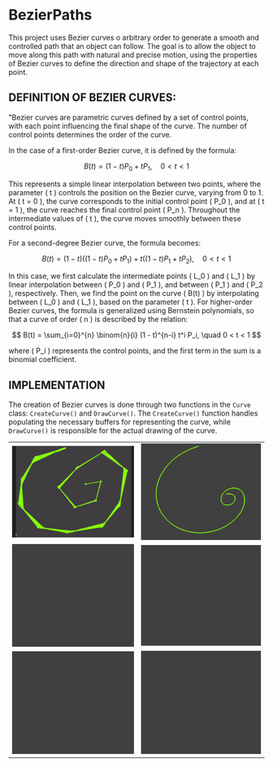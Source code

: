 # BezierPaths

This project uses Bezier curves o arbitrary order to generate a smooth and controlled path that an object can follow. The goal is to allow the object to move along this path with natural and precise motion, using the properties of Bezier curves to define the direction and shape of the trajectory at each point.


## DEFINITION OF BEZIER CURVES: 
"Bezier curves are parametric curves defined by a set of control points, with each point influencing the final shape of the curve. The number of control points determines the order of the curve.


In the case of a first-order Bezier curve, it is defined by the formula:

$$
B(t) = (1 - t) P_0 + t P_1 , \quad 0 < t < 1
$$

This represents a simple linear interpolation between two points, where the parameter \( t \) controls the position on the Bezier curve, varying from 0 to 1. At \( t = 0 \), the curve corresponds to the initial control point \( P_0 \), and at \( t = 1 \), the curve reaches the final control point \( P_n \). Throughout the intermediate values of \( t \), the curve moves smoothly between these control points.

For a second-degree Bezier curve, the formula becomes:

$$
B(t) = (1 - t) \left((1 - t) P_0 + t P_1 \right) + t \left((1 - t) P_1 + t P_2 \right), \quad 0 < t < 1
$$

In this case, we first calculate the intermediate points \( L_0 \) and \( L_1 \) by linear interpolation between \( P_0 \) and \( P_1 \), and between \( P_1 \) and \( P_2 \), respectively. Then, we find the point on the curve \( B(t) \) by interpolating between \( L_0 \) and \( L_1 \), based on the parameter \( t \). For higher-order Bezier curves, the formula is generalized using Bernstein polynomials, so that a curve of order \( n \) is described by the relation:

$$
B(t) = \sum_{i=0}^{n} \binom{n}{i} (1 - t)^{n-i} t^i P_i, \quad 0 < t < 1
$$

where \( P_i \) represents the control points, and the first term in the sum is a binomial coefficient.

## IMPLEMENTATION
The creation of Bezier curves is done through two functions in the `Curve` class: `CreateCurve()` and `DrawCurve()`. The `CreateCurve()` function handles populating the necessary buffers for representing the curve, while `DrawCurve()` is responsible for the actual drawing of the curve.


|  | |
|---|---|
|  ![](BezierPaths/Resources/BezierPaths.gif) | ![](BezierPaths/Resources/bezierPic1.png) |
|  ![](BezierPaths/Resources/BezierPaths_1.gif) | ![](BezierPaths/Resources/BezierPaths2.gif)|
|  ![](BezierPaths/Resources/BezierPathsRect1.gif) | ![](BezierPaths/Resources/BezierPathsRect2.gif) |


